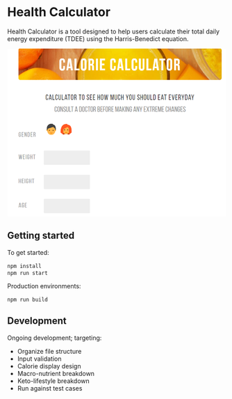 # Health Calculator

Health Calculator is a tool designed to help users calculate their total daily energy expenditure (TDEE)
using the Harris-Benedict equation.

![Screenshot](reposcreenshot.PNG)

## Getting started

To get started:
```
npm install
npm run start
```

Production environments:
```
npm run build
```

## Development

Ongoing development; targeting: 
- Organize file structure
- Input validation
- Calorie display design
- Macro-nutrient breakdown
- Keto-lifestyle breakdown
- Run against test cases